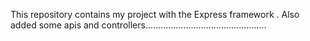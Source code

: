 This repository contains my project with the Express framework .
Also  added some apis and controllers................................................
